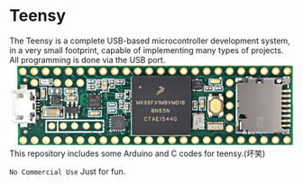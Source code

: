 # Teensy

 The Teensy is a complete USB-based microcontroller development system, in a very small footprint, capable of implementing many types of projects. All programming is done via the USB port. \
 ![teensy](https://github.com/JinxinHu/Teensy/blob/master/don't%20open%20me/teensy36.jpg)\
This repository includes some Arduino and C codes for teensy.(坏笑) 

`No Commercial Use` Just for fun.
